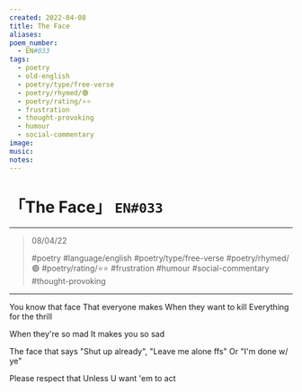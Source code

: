 ```yaml
---
created: 2022-04-08
title: The Face
aliases:
poem_number:
  - EN#033
tags:
  - poetry
  - old-english
  - poetry/type/free-verse
  - poetry/rhymed/🟢
  - poetry/rating/⭐⭐
  - frustration
  - thought-provoking
  - humour
  - social-commentary
image:
music:
notes:
---
```

# 「The Face」 `EN#033`

---

> 08/04/22
> 
> #poetry 
> #language/english 
> #poetry/type/free-verse 
> #poetry/rhymed/🟢 
> #poetry/rating/⭐⭐
> #frustration #humour #social-commentary #thought-provoking

---

You know that face
That everyone makes
When they want to kill
Everything for the thrill

When they're so mad
It makes you so sad

The face that says
"Shut up already",
"Leave me alone ffs"
Or "I'm done w/ ye"

Please respect that
Unless U want 'em to act